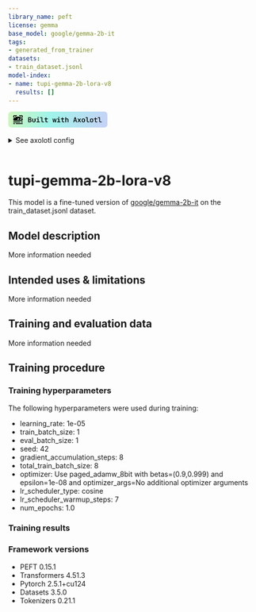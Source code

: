 ```yaml
---
library_name: peft
license: gemma
base_model: google/gemma-2b-it
tags:
- generated_from_trainer
datasets:
- train_dataset.jsonl
model-index:
- name: tupi-gemma-2b-lora-v8
  results: []
---
```


<!-- This model card has been generated automatically according to the information the Trainer had access to. You
should probably proofread and complete it, then remove this comment. -->

[<img src="https://raw.githubusercontent.com/axolotl-ai-cloud/axolotl/main/image/axolotl-badge-web.png" alt="Built with Axolotl" width="200" height="32"/>](https://github.com/axolotl-ai-cloud/axolotl)
<details><summary>See axolotl config</summary>

axolotl version: `0.8.0`
```yaml
# Configuração Axolotl para Fine-tuning Tupi (GTX 1650 - 4GB VRAM)

# --- Modelo Base ---
base_model: google/gemma-2b-it   # Modelo pequeno e bom em instruções
model_type: AutoModelForCausalLM
tokenizer_type: AutoTokenizer
trust_remote_code: true          # Necessário para Gemma

# --- Datasets ---
datasets:
  - path: train_dataset.jsonl    # <<< AJUSTE O CAMINHO se necessário
    type: alpaca                 # Formato instruction/input/output é compatível com 'alpaca'
# Se você tiver pouca memória RAM (não VRAM), pode usar shards:
#   shards: 5                   # Divide o carregamento em partes (ajuste conforme RAM)

dataset_prepared_path: last_run_prepared_dataset # Onde salvar o dataset tokenizado


# --- Dataset de Validação ---
val_datasets:                    # Define explicitamente o arquivo de validação
  - path: validation_dataset.jsonl # <<< AJUSTE O CAMINHO se necessário
    type: alpaca

# --- Configurações de Saída e Treinamento ---
output_dir: ./tupi-gemma-2b-lora-v8 # << Onde salvar os adaptadores LoRA
sequence_len: 256             # << IMPORTANTE: Reduzido para caber em 4GB VRAM
sample_packing: true             # Tenta empacotar sequências para usar melhor o comprimento
pad_to_sequence_len: true        # Garante que todas as sequências tenham o mesmo tamanho (útil c/ packing)

# --- Otimização para Baixa VRAM (QLoRA) ---
load_in_4bit: true               # ESSENCIAL: Ativa quantização de 4 bits (QLoRA)
bnb_4bit_quant_type: nf4
bnb_4bit_compute_dtype: bfloat16 # Tenta usar bfloat16; se der erro, mude para float16
bnb_4bit_use_double_quant: true

# --- Configuração LoRA ---
adapter: lora
lora_r: 8                        # << Rank baixo para economizar memória
lora_alpha: 16                   # << Geralmente 2*r
lora_dropout: 0.05
lora_target_modules:             # Módulos específicos para Gemma 2B (verificar se são os ideais)
  - q_proj
  - k_proj
  - v_proj
  - o_proj
  - gate_proj
  - up_proj
  - down_proj
# Se der erro de módulo não encontrado, pode tentar deixar Axolotl detectar (remova ou comente a lista acima)
# lora_target_linear: true      # Alternativa para detectar automaticamente camadas lineares
lora_fan_in_fan_out: false
lora_bias: none

# --- Hiperparâmetros de Treinamento (Ajustados para baixa VRAM) ---
gradient_accumulation_steps: 8   # << Aumentado para compensar batch size pequeno
micro_batch_size: 1              # << Batch size por dispositivo MUITO PEQUENO (essencial para 4GB)
num_epochs: 1                    # << Comece com apenas 1 época para testar
optimizer: paged_adamw_8bit      # Otimizador eficiente em memória
lr_scheduler: cosine             # Programador de taxa de aprendizado
learning_rate: 1e-5              # << Taxa de aprendizado um pouco menor pode ser mais estável

# --- Outras Configurações ---
train_on_inputs: false           # Não treinar na instrução/input, apenas no output
group_by_length: false           # Pode economizar um pouco, mas desabilitado por segurança
bf16: auto
fp16: false # bf16 tem preferência se disponível (GPUs Ampere+)
tf32: false # Desabilitar tf32 pode economizar um pouco de memória em certas GPUs

gradient_checkpointing: true     # ESSENCIAL: Economiza muita VRAM
# early_stopping_patience: 3    # Desabilitado para o teste inicial
# resume_from_checkpoint: false # Não retomar de checkpoint
logging_steps: 10                # Log a cada 10 passos
eval_steps: 50                   # Avaliar a cada 50 passos (ajuste conforme tamanho do dataset)
save_steps: 100                  # Salvar checkpoint a cada 100 passos
save_total_limit: 1              # Manter apenas o último checkpoint
# eval_table_size: 100          # Opcional: Para logar exemplos de validação no W&B
# eval_max_new_tokens: 100      # Opcional: Limitar tokens gerados na avaliação

# --- W&B (Monitoramento Opcional) ---
# wandb_project: tupi-finetune
# wandb_run_id: gemma-2b-v8-run1
# wandb_log_model: false # Não salvar modelo no W&B por padrão

# --- Tokenizer ---
# Geralmente não precisa mexer se usar modelos do Hub
# special_tokens:
#   bos_token: "<s>"
#   eos_token: "</s>"
#   unk_token: "<unk>"
# pad_token: "</s>" # Gemma usa eos_token como pad_token
```

</details><br>

# tupi-gemma-2b-lora-v8

This model is a fine-tuned version of [google/gemma-2b-it](https://huggingface.co/google/gemma-2b-it) on the train_dataset.jsonl dataset.

## Model description

More information needed

## Intended uses & limitations

More information needed

## Training and evaluation data

More information needed

## Training procedure

### Training hyperparameters

The following hyperparameters were used during training:
- learning_rate: 1e-05
- train_batch_size: 1
- eval_batch_size: 1
- seed: 42
- gradient_accumulation_steps: 8
- total_train_batch_size: 8
- optimizer: Use paged_adamw_8bit with betas=(0.9,0.999) and epsilon=1e-08 and optimizer_args=No additional optimizer arguments
- lr_scheduler_type: cosine
- lr_scheduler_warmup_steps: 7
- num_epochs: 1.0

### Training results



### Framework versions

- PEFT 0.15.1
- Transformers 4.51.3
- Pytorch 2.5.1+cu124
- Datasets 3.5.0
- Tokenizers 0.21.1